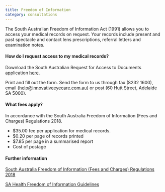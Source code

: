 ```yaml
---
title: Freedom of Information
category: consultations
---
```

<div><p>The South Australian Freedom of Information Act (1991) allows you to access your medical records on request. Your records include present and past spectacle and contact lens prescriptions, referral letters and examination notes.</div></p>

#### How do I request access to my medical records?

Download the South Australian Request for Access to Documents application <a href=https://government.archives.sa.gov.au/sites/default/files/20180622%20Request%20for%20Access%20Application%20Form%202018-19%20Final%20V1.pdf>here</a>.

Print and fill out the form. Send the form to us through fax (8232 1600), email (help@innovativeeyecare.com.au) or post (60 Hutt Street, Adelaide SA 5000).

#### What fees apply?

In accordance with the South Australia Freedom of Information (Fees and Charges) Regulations 2018.

* $35.00 fee per application for medical records.
* $0.20 per page of records printed
* $7.85 per page in a summarised report
* Cost of postage

#### Further information

<a href=https://www.legislation.sa.gov.au/LZ/C/R/FREEDOM%20OF%20INFORMATION%20(FEES%20AND%20CHARGES)%20REGULATIONS%202018/CURRENT/2018.192.AUTH.PDF>South Australia Freedom of Information (Fees and Charges)
Regulations 2018</a>

<a href=https://www.sahealth.sa.gov.au/wps/wcm/connect/public+content/sa+health+internet/about+us/accessing+information/freedom+of+information>SA Health Freedom of Information Guidelines</a>
